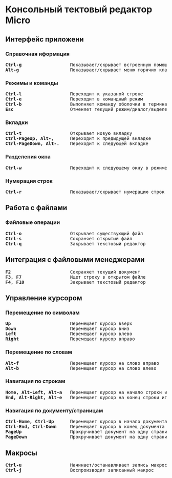 # Консольный тектовый редактор Micro
## Интерфейс приложени
### Справочная иформация
<pre>
<b>Ctrl-g</b>                  Показывает/скрывает встроенную помощь
<b>Alt-g</b>                   Показывает/скрывает меню горячих клавиш
</pre>
### Режимы и команды
<pre>
<b>Ctrl-l</b>                  Переходит к указаной строке
<b>Ctrl-e</b>                  Переходит в командный режим
<b>Ctrl-b</b>                  Выполняет команду оболочки в терминале
<b>Esc</b>                     Отменяет текущий режим/диалог/выделение
</pre>
### Вкладки
<pre>
<b>Ctrl-t</b>                  Открывает новую вкладку
<b>Ctrl-PageUp, Alt-,</b>      Переходит к предыдущей вкладке
<b>Ctrl-PageDown, Alt-.</b>    Переходит к следующей вкладке
</pre>
### Разделения окна
<pre>
<b>Ctrl-w</b>                  Переходит к следующему окну в режиме разделения окна приложения
</pre>
### Нумерация строк
<pre>
<b>Ctrl-r</b>                  Показывает/скрывает нумерацию строк
</pre>
## Работа с файлами
### Файловые операции
<pre>
<b>Ctrl-o</b>                  Открывает существующий файл
<b>Ctrl-s</b>                  Сохраняет открытый файл
<b>Ctrl-q</b>                  Закрывает текстовый редактор
</pre>
## Интеграция с файловыми менеджерами
<pre>
<b>F2</b>                      Сохраняет текущий документ
<b>F3, F7</b>                  Ищет строку в открытом файле
<b>F4, F10</b>                 Закрывает текстовый редактор
</pre>
## Управление курсором
### Перемещение по символам
<pre>
<b>Up</b>                      Перемещает курсор вверх
<b>Down</b>                    Перемещает курсор вниз
<b>Left</b>                    Перемещает курсор влево
<b>Right</b>                   Перемещает курсор вправо
</pre>
### Перемещение по словам
<pre>
<b>Alt-f</b>                   Перемещает курсор на слово вправо
<b>Alt-b</b>                   Перемещает курсор на слово влево
</pre>
### Навигация по строкам
<pre>
<b>Home, Alt-Left, Alt-a</b>   Перемещает курсор на начало строки игнорируя пробельные символы
<b>End, Alt-Right, Alt-e</b>   Перемещает курсор на конец строки игнорируя пробельные символы
</pre>
### Навигация по документу/страницам
<pre>
<b>Ctrl-Home, Ctrl-Up</b>      Перемещает курсор в начало документа
<b>Ctrl-End, Ctrl-Down</b>     Перемещает курсор в конец документа
<b>PageUp</b>                  Прокручивает документ на одну страницу вверх
<b>PageDown</b>                Прокручивает документ на одну страницу вниз
</pre>
## Макросы
<pre>
<b>Ctrl-u</b>                  Начинает/останавливает запись макроса
<b>Ctrl-j</b>                  Воспроизводит записанный макрос
</pre>
